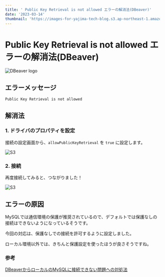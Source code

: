 ```yaml
---
title: ' Public Key Retrieval is not allowed エラーの解消法(DBeaver)'
date: '2023-03-14'
thumbnail: 'https://images-for-yajima-tech-blog.s3.ap-northeast-1.amazonaws.com/DBeaver-logo.png'
---
```


#  Public Key Retrieval is not allowed エラーの解消法(DBeaver)

![DBeaver logo](https://images-for-yajima-tech-blog.s3.ap-northeast-1.amazonaws.com/DBeaver-logo.png)

## エラーメッセージ

```
Public Key Retrieval is not allowed
```

## 解消法
### 1. ドライバのプロパティを設定

接続の設定画面から、`allowPublicKeyRetrieval` を `true` に設定します。

![S3](https://images-for-yajima-tech-blog.s3.ap-northeast-1.amazonaws.com/%E3%82%B9%E3%82%AF%E3%83%AA%E3%83%BC%E3%83%B3%E3%82%B7%E3%83%A7%E3%83%83%E3%83%88+2023-03-14+8.50.25.png)

### 2. 接続
再度接続してみると、つながりました！

![S3](https://images-for-yajima-tech-blog.s3.ap-northeast-1.amazonaws.com/%E3%82%B9%E3%82%AF%E3%83%AA%E3%83%BC%E3%83%B3%E3%82%B7%E3%83%A7%E3%83%83%E3%83%88+2023-03-14+8.59.27.png)

## エラーの原因

MySQLでは通信環境の保護が推奨されているので、デフォルトでは保護なしの接続はできないようになっているそうです。

今回の対応は、保護なしでの接続を許可するように設定しました。

ローカル環境以外では、きちんと保護設定を使ったほうが良さそうですね。

### 参考
[DBeaverからローカルのMySQLに接続できない問題への対処法](https://qiita.com/ymzkjpx/items/449c505c50ee17b6e8f9)
